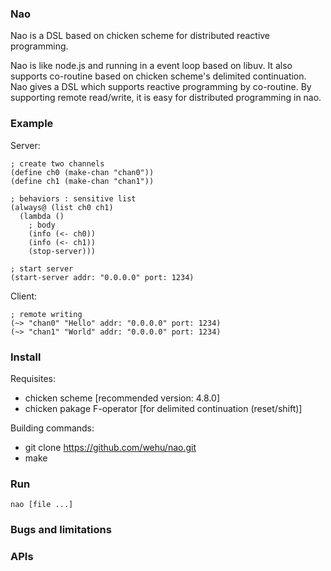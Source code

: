 ### Nao

Nao is a DSL based on chicken scheme for distributed reactive programming.

Nao is like node.js and running in a event loop based on libuv. 
It also supports co-routine based on chicken scheme's delimited continuation.
Nao gives a DSL which supports reactive programming by co-routine.
By supporting remote read/write, it is easy for distributed programming in nao.

### Example

Server:

	; create two channels
	(define ch0 (make-chan "chan0"))
	(define ch1 (make-chan "chan1"))

	; behaviors : sensitive list
	(always@ (list ch0 ch1)
	  (lambda ()
	    ; body
	    (info (<- ch0))
	    (info (<- ch1))
	    (stop-server)))

	; start server
	(start-server addr: "0.0.0.0" port: 1234)

Client:

	; remote writing
	(~> "chan0" "Hello" addr: "0.0.0.0" port: 1234)
	(~> "chan1" "World" addr: "0.0.0.0" port: 1234)

### Install

Requisites:

* chicken scheme [recommended version: 4.8.0]
* chicken pakage F-operator [for delimited continuation (reset/shift)]

Building commands:

* git clone https://github.com/wehu/nao.git
* make

### Run

	nao [file ...]

### Bugs and limitations

### APIs

